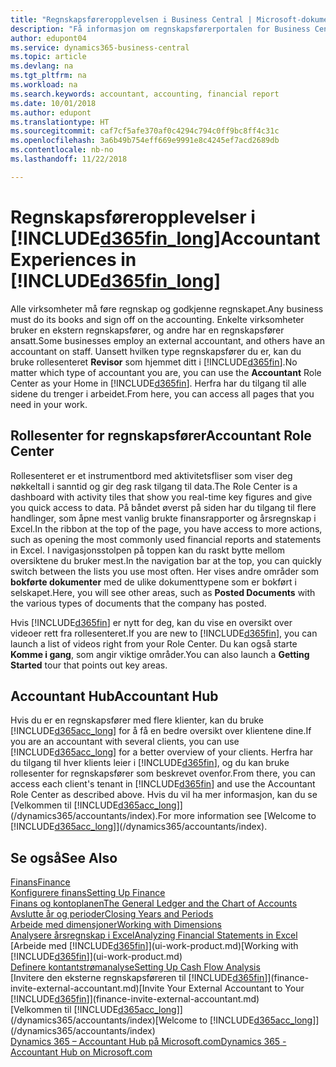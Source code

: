 ```yaml
---
title: "Regnskapsføreropplevelsen i Business Central | Microsoft-dokumentasjon"
description: "Få informasjon om regnskapsførerportalen for Business Central og rollesenter for regnskapsfører som støtter interne og eksterne regnskapsførere i klientselskapet."
author: edupont04
ms.service: dynamics365-business-central
ms.topic: article
ms.devlang: na
ms.tgt_pltfrm: na
ms.workload: na
ms.search.keywords: accountant, accounting, financial report
ms.date: 10/01/2018
ms.author: edupont
ms.translationtype: HT
ms.sourcegitcommit: caf7cf5afe370af0c4294c794c0ff9bc8ff4c31c
ms.openlocfilehash: 3a6b49b754eff669e9991e8c4245ef7acd2689db
ms.contentlocale: nb-no
ms.lasthandoff: 11/22/2018

---
```

# <a name="accountant-experiences-in-included365finlongincludesd365finlongmdmd"></a><span data-ttu-id="cac50-103">Regnskapsføreropplevelser i [!INCLUDE[d365fin_long](includes/d365fin_long_md.md)]</span><span class="sxs-lookup"><span data-stu-id="cac50-103">Accountant Experiences in [!INCLUDE[d365fin_long](includes/d365fin_long_md.md)]</span></span>
<span data-ttu-id="cac50-104">Alle virksomheter må føre regnskap og godkjenne regnskapet.</span><span class="sxs-lookup"><span data-stu-id="cac50-104">Any business must do its books and sign off on the accounting.</span></span> <span data-ttu-id="cac50-105">Enkelte virksomheter bruker en ekstern regnskapsfører, og andre har en regnskapsfører ansatt.</span><span class="sxs-lookup"><span data-stu-id="cac50-105">Some businesses employ an external accountant, and others have an accountant on staff.</span></span> <span data-ttu-id="cac50-106">Uansett hvilken type regnskapsfører du er, kan du bruke rollesenteret **Revisor** som hjemmet ditt i [!INCLUDE[d365fin](includes/d365fin_md.md)].</span><span class="sxs-lookup"><span data-stu-id="cac50-106">No matter which type of accountant you are, you can use the **Accountant** Role Center as your Home in [!INCLUDE[d365fin](includes/d365fin_md.md)].</span></span> <span data-ttu-id="cac50-107">Herfra har du tilgang til alle sidene du trenger i arbeidet.</span><span class="sxs-lookup"><span data-stu-id="cac50-107">From here, you can access all pages that you need in your work.</span></span>  

## <a name="accountant-role-center"></a><span data-ttu-id="cac50-108">Rollesenter for regnskapsfører</span><span class="sxs-lookup"><span data-stu-id="cac50-108">Accountant Role Center</span></span>
<span data-ttu-id="cac50-109">Rollesenteret er et instrumentbord med aktivitetsfliser som viser deg nøkkeltall i sanntid og gir deg rask tilgang til data.</span><span class="sxs-lookup"><span data-stu-id="cac50-109">The Role Center is a dashboard with activity tiles that show you real-time key figures and give you quick access to data.</span></span> <span data-ttu-id="cac50-110">På båndet øverst på siden har du tilgang til flere handlinger, som åpne mest vanlig brukte finansrapporter og årsregnskap i Excel.</span><span class="sxs-lookup"><span data-stu-id="cac50-110">In the ribbon at the top of the page, you have access to more actions, such as opening the most commonly used financial reports and statements in Excel.</span></span> <span data-ttu-id="cac50-111">I navigasjonsstolpen på toppen kan du raskt bytte mellom oversiktene du bruker mest.</span><span class="sxs-lookup"><span data-stu-id="cac50-111">In the navigation bar at the top, you can quickly switch between the lists you use most often.</span></span> <span data-ttu-id="cac50-112">Her vises andre områder som **bokførte dokumenter** med de ulike dokumenttypene som er bokført i selskapet.</span><span class="sxs-lookup"><span data-stu-id="cac50-112">Here, you will see other areas, such as **Posted Documents** with the various types of documents that the company has posted.</span></span>  

<span data-ttu-id="cac50-113">Hvis [!INCLUDE[d365fin](includes/d365fin_md.md)] er nytt for deg, kan du vise en oversikt over videoer rett fra rollesenteret.</span><span class="sxs-lookup"><span data-stu-id="cac50-113">If you are new to [!INCLUDE[d365fin](includes/d365fin_md.md)], you can launch a list of videos right from your Role Center.</span></span> <span data-ttu-id="cac50-114">Du kan også starte **Komme i gang**, som angir viktige områder.</span><span class="sxs-lookup"><span data-stu-id="cac50-114">You can also launch a **Getting Started** tour that points out key areas.</span></span>  

## <a name="accountant-hub"></a><span data-ttu-id="cac50-115">Accountant Hub</span><span class="sxs-lookup"><span data-stu-id="cac50-115">Accountant Hub</span></span>
<span data-ttu-id="cac50-116">Hvis du er en regnskapsfører med flere klienter, kan du bruke [!INCLUDE[d365acc_long](includes/d365acc_long_md.md)] for å få en bedre oversikt over klientene dine.</span><span class="sxs-lookup"><span data-stu-id="cac50-116">If you are an accountant with several clients, you can use [!INCLUDE[d365acc_long](includes/d365acc_long_md.md)] for a better overview of your clients.</span></span> <span data-ttu-id="cac50-117">Herfra har du tilgang til hver klients leier i [!INCLUDE[d365fin](includes/d365fin_md.md)], og du kan bruke rollesenter for regnskapsfører som beskrevet ovenfor.</span><span class="sxs-lookup"><span data-stu-id="cac50-117">From there, you can access each client's tenant in [!INCLUDE[d365fin](includes/d365fin_md.md)] and use the Accountant Role Center as described above.</span></span> <span data-ttu-id="cac50-118">Hvis du vil ha mer informasjon, kan du se [Velkommen til [!INCLUDE[d365acc_long](includes/d365acc_long_md.md)]](/dynamics365/accountants/index).</span><span class="sxs-lookup"><span data-stu-id="cac50-118">For more information see [Welcome to [!INCLUDE[d365acc_long](includes/d365acc_long_md.md)]](/dynamics365/accountants/index).</span></span>  

## <a name="see-also"></a><span data-ttu-id="cac50-119">Se også</span><span class="sxs-lookup"><span data-stu-id="cac50-119">See Also</span></span>
[<span data-ttu-id="cac50-120">Finans</span><span class="sxs-lookup"><span data-stu-id="cac50-120">Finance</span></span>](finance.md)  
[<span data-ttu-id="cac50-121">Konfigurere finans</span><span class="sxs-lookup"><span data-stu-id="cac50-121">Setting Up Finance</span></span>](finance-setup-finance.md)  
[<span data-ttu-id="cac50-122">Finans og kontoplanen</span><span class="sxs-lookup"><span data-stu-id="cac50-122">The General Ledger and the Chart of Accounts</span></span>](finance-general-ledger.md)  
[<span data-ttu-id="cac50-123">Avslutte år og perioder</span><span class="sxs-lookup"><span data-stu-id="cac50-123">Closing Years and Periods</span></span>](year-close-years-periods.md)  
[<span data-ttu-id="cac50-124">Arbeide med dimensjoner</span><span class="sxs-lookup"><span data-stu-id="cac50-124">Working with Dimensions</span></span>](finance-dimensions.md)  
[<span data-ttu-id="cac50-125">Analysere årsregnskap i Excel</span><span class="sxs-lookup"><span data-stu-id="cac50-125">Analyzing Financial Statements in Excel</span></span>](finance-analyze-excel.md)  
<span data-ttu-id="cac50-126">[Arbeide med [!INCLUDE[d365fin](includes/d365fin_md.md)]](ui-work-product.md)</span><span class="sxs-lookup"><span data-stu-id="cac50-126">[Working with [!INCLUDE[d365fin](includes/d365fin_md.md)]](ui-work-product.md)</span></span>  
[<span data-ttu-id="cac50-127">Definere kontantstrømanalyse</span><span class="sxs-lookup"><span data-stu-id="cac50-127">Setting Up Cash Flow Analysis</span></span>](finance-setup-cash-flow-analyses.md)  
<span data-ttu-id="cac50-128">[Invitere den eksterne regnskapsføreren til [!INCLUDE[d365fin](includes/d365fin_md.md)]](finance-invite-external-accountant.md)</span><span class="sxs-lookup"><span data-stu-id="cac50-128">[Invite Your External Accountant to Your [!INCLUDE[d365fin](includes/d365fin_md.md)]](finance-invite-external-accountant.md)</span></span>  
<span data-ttu-id="cac50-129">[Velkommen til [!INCLUDE[d365acc_long](includes/d365acc_long_md.md)]](/dynamics365/accountants/index)</span><span class="sxs-lookup"><span data-stu-id="cac50-129">[Welcome to [!INCLUDE[d365acc_long](includes/d365acc_long_md.md)]](/dynamics365/accountants/index)</span></span>  
[<span data-ttu-id="cac50-130">Dynamics 365 – Accountant Hub på Microsoft.com</span><span class="sxs-lookup"><span data-stu-id="cac50-130">Dynamics 365 - Accountant Hub on Microsoft.com</span></span>](https://www.microsoft.com/en-us/dynamics365/financial-insights-for-accountants)  

